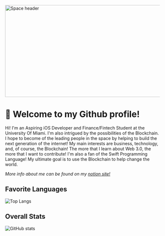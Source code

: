 <img src="https://images.unsplash.com/photo-1451187580459-43490279c0fa?ixid=MnwxMjA3fDB8MHxwaG90by1wYWdlfHx8fGVufDB8fHx8&ixlib=rb-1.2.1&auto=format&fit=crop&w=2072&q=80" alt="Space header" width="1000" height="300">

# 👋 Welcome to my Github profile!
Hi! I'm an Aspiring iOS Developer and Finance/Fintech Student at the University Of Miami. I'm also intrigued by the possibilities of the Blockchain. I hope to become of the leading people in the space by helping to build the next generation of the internet! My main interests are business, technology, and, of course, the Blockchain! The more that I learn about Web 3.0, the more that I want to contribute! I'm also a fan of the Swift Programming Language! My ultimate goal is to use the Blockchain to help change the world.

*More info about me can be found on my  <a href="https://jordanh.notion.site/">notion site!</a>*

## Favorite Languages
![Top Langs](https://github-readme-stats.vercel.app/api/top-langs/?username=Jordancautious&theme=gotham)

## Overall Stats
![GitHub stats](https://github-readme-stats.vercel.app/api?username=JordanCautious&layout=compact&show_icons=true&theme=gotham)
